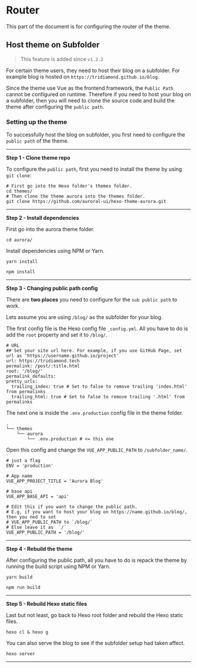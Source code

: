 # Router

This part of the document is for configuring the router of the theme.

## Host theme on Subfolder

> This feature is added since `v1.2.2`

For certain theme users, they need to host their blog on a subfolder. For example blog is hosted on `https://tridiamond.github.io/blog`.

Since the theme use Vue as the frontend framework, the `Public Path` cannot be configured on runtime. Therefore if you need to host your blog on a subfolder, then you will need to clone the source code and build the theme after configuring the `public path`.

### Setting up the theme

To successfully host the blog on subfolder, you first need to configure the `public path` of the theme.

---

**Step 1 - Clone theme repo**

To configure the `public path`, first you need to install the theme by using `git clone`:

```shell:no-line-numbers
# First go into the Hexo folder's themes folder.
cd themes/
# Then clone the theme aurora into the themes folder.
git clone https://github.com/auroral-ui/hexo-theme-aurora.git
```

---

**Step 2 - Install dependencies**

First go into the aurora theme folder.

```shell:no-line-numbers
cd aurora/
```

Install dependencies using NPM or Yarn.

<CodeGroup>
  <CodeGroupItem title="YARN">

```shell:no-line-numbers
yarn install
```

  </CodeGroupItem>

  <CodeGroupItem title="NPM">

```shell:no-line-numbers
npm install
```

  </CodeGroupItem>
</CodeGroup>

---

**Step 3 - Changing public path config**

There are **two places** you need to configure for the `sub public path` to work.

Lets assume you are using `/blog/` as the subfolder for your blog.

The first config file is the Hexo config file `_config.yml`. All you have to do is add the `root` property and set it to `/blog/`.

```yaml:no-line-numbers{5}
# URL
## Set your site url here. For example, if you use GitHub Page, set url as 'https://username.github.io/project'
url: https://tridiamond.tech
permalink: /post/:title.html
root: '/blog/'
permalink_defaults:
pretty_urls:
  trailing_index: true # Set to false to remove trailing 'index.html' from permalinks
  trailing_html: true # Set to false to remove trailing '.html' from permalinks
```

The next one is inside the `.env.production` config file in the theme folder.

```shell:no-line-numbers{4}
.
└── themes
    └── aurora
        └── .env.production # <= this one
```

Open this config and change the `VUE_APP_PUBLIC_PATH` to `/subfolder_name/`.

```shell:no-line-numbers{14}
# just a flag
ENV = 'production'

# App name
VUE_APP_PROJECT_TITLE = 'Aurora Blog'

# base api
VUE_APP_BASE_API = 'api'

# Edit this if you want to change the public path.
# E.g, if you want to host your blog on https://name.github.io/blog/, then you ned to set
# VUE_APP_PUBLIC_PATH to `/blog/`
# Else leave it as  `/`
VUE_APP_PUBLIC_PATH = '/blog/'
```

---

**Step 4 - Rebuild the theme**

After configuring the public path, all you have to do is repack the theme by running the build script using NPM or Yarn.

<CodeGroup>
  <CodeGroupItem title="YARN">

```shell:no-line-numbers
yarn build
```

  </CodeGroupItem>

  <CodeGroupItem title="NPM">

```shell:no-line-numbers
npm run build
```

  </CodeGroupItem>
</CodeGroup>

---

**Step 5 - Rebuild Hexo static files**

Last but not least, go back to Hexo root folder and rebuild the Hexo static files.

```shell:no-line-numbers
hexo cl & hexo g
```

You can also serve the blog to see if the subfolder setup had taken affect.

```shell:no-line-numbers
hexo server
```

---
